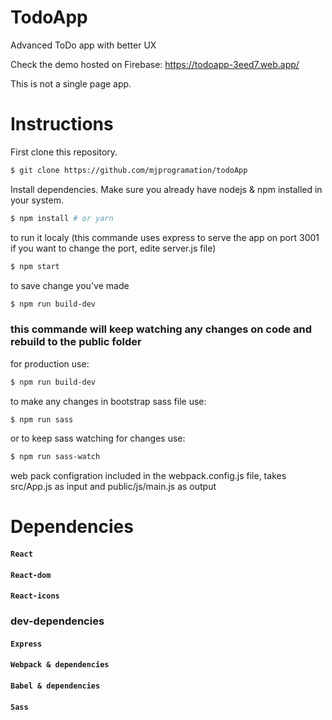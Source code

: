 # TodoApp
Advanced ToDo app with better UX

Check the demo hosted on Firebase: https://todoapp-3eed7.web.app/

This is not a single page app.

# Instructions
First clone this repository.
```bash
$ git clone https://github.com/mjprogramation/todoApp
```
Install dependencies. Make sure you already have nodejs & npm installed in your system.
```bash
$ npm install # or yarn
```
to run it localy (this commande uses express to serve the app on port 3001 if you want to change the port, edite server.js file)

```bash
$ npm start
```
to save change you've made 

```bash
$ npm run build-dev
```
### this commande will keep watching any changes on code and rebuild to the public folder

for production use:

```bash
$ npm run build-dev
```
to make any changes in bootstrap sass file use:

```bash
$ npm run sass
```
or to keep sass watching for changes use:

```bash
$ npm run sass-watch
```
web pack configration included in the webpack.config.js file, takes src/App.js as input and public/js/main.js as output

# Dependencies
#### `React`
#### `React-dom`
#### `React-icons`
### dev-dependencies
#### `Express`
#### `Webpack & dependencies`
#### `Babel & dependencies`
#### `Sass`
